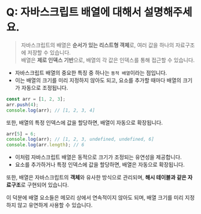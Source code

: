 # Q: 자바스크립트 배열에 대해서 설명해주세요.

> 자바스크립트의 배열은 **순서가 있는 리스트형 객체**로, 여러 값을 하나의 자료구조에 저장할 수 있습니다.  
> 배열은 **제로 인덱스 기반**으로, 배열의 각 값은 인덱스를 통해 접근할 수 있습니다. 

- 자바스크립트 배열의 중요한 특징 중 하나는 `동적 배열`이라는 점입니다.
- 이는 배열의 크기를 미리 지정하지 않아도 되고, 요소를 추가할 때마다 배열의 크기가 자동으로 조정됩니다.

 ```javascript
 const arr = [1, 2, 3];
 arr.push(4);
 console.log(arr); // [1, 2, 3, 4]
 ```

또한, 배열의 특정 인덱스에 값을 할당하면, 배열이 자동으로 확장됩니다.

 ```javascript
 arr[5] = 6;
 console.log(arr); // [1, 2, 3, undefined, undefined, 6]
 console.log(arr.length); // 6
 ```
- 이처럼 자바스크립트 배열은 동적으로 크기가 조정되는 유연성을 제공합니다.
- 요소를 추가하거나 특정 인덱스에 값을 할당하면, 배열은 자동으로 확장됩니다.

또한, 배열은 자바스크립트의 **객체**와 유사한 방식으로 관리되며, **해시 테이블과 같은 자료구조**로 구현되어 있습니다. 

이 덕분에 배열 요소들은 메모리 상에서 연속적이지 않아도 되며, 배열 크기를 미리 지정하지 않고 유연하게 사용할 수 있습니다.

